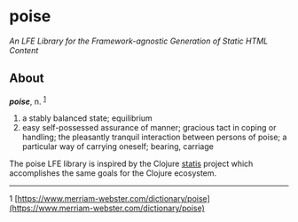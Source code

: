 # poise

*An LFE Library for the Framework-agnostic Generation of Static HTML Content*

## About

<em><strong>poise</strong></em>, n. <sup>[1](#footnote1)</sup>

1. a stably balanced state; equilibrium
2. easy self-possessed assurance of manner; gracious tact in coping or handling; the pleasantly tranquil interaction between persons of poise; a particular way of carrying oneself; bearing, carriage

The poise LFE library is inspired by the Clojure [statis](https://github.com/magnars/stasis) project which accomplishes the same goals for the Clojure ecosystem.

----
<a name="footnote1">1</a>
[https://www.merriam-webster.com/dictionary/poise](https://www.merriam-webster.com/dictionary/poise)
